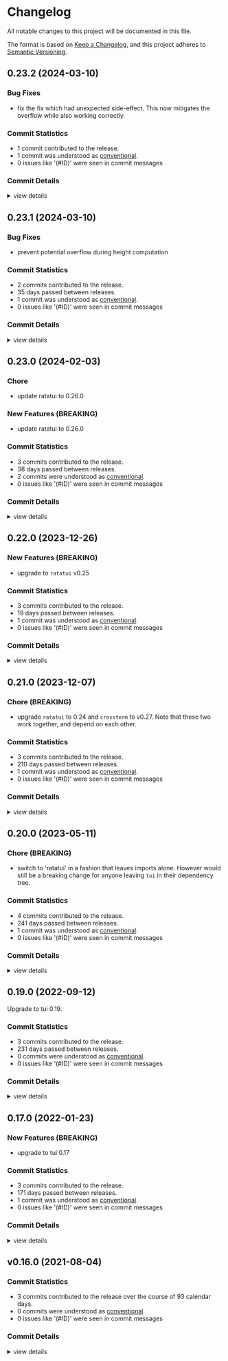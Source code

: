 # Changelog

All notable changes to this project will be documented in this file.

The format is based on [Keep a Changelog](https://keepachangelog.com/en/1.0.0/),
and this project adheres to [Semantic Versioning](https://semver.org/spec/v2.0.0.html).

## 0.23.2 (2024-03-10)

### Bug Fixes

 - <csr-id-71c758121751994f129642ae506a6e0c3aefc59a/> fix the fix which had unexpected side-effect.
   This now mitigates the overflow while also working correctly.

### Commit Statistics

<csr-read-only-do-not-edit/>

 - 1 commit contributed to the release.
 - 1 commit was understood as [conventional](https://www.conventionalcommits.org).
 - 0 issues like '(#ID)' were seen in commit messages

### Commit Details

<csr-read-only-do-not-edit/>

<details><summary>view details</summary>

 * **Uncategorized**
    - Fix the fix which had unexpected side-effect. ([`71c7581`](https://github.com/Byron/tui-crates/commit/71c758121751994f129642ae506a6e0c3aefc59a))
</details>

## 0.23.1 (2024-03-10)

### Bug Fixes

 - <csr-id-6d5e140a59a9f31d9f0c22885b10c85ff6ce845a/> prevent potential overflow during height computation

### Commit Statistics

<csr-read-only-do-not-edit/>

 - 2 commits contributed to the release.
 - 35 days passed between releases.
 - 1 commit was understood as [conventional](https://www.conventionalcommits.org).
 - 0 issues like '(#ID)' were seen in commit messages

### Commit Details

<csr-read-only-do-not-edit/>

<details><summary>view details</summary>

 * **Uncategorized**
    - Release tui-react v0.23.1 ([`57f7b9e`](https://github.com/Byron/tui-crates/commit/57f7b9e44ae94efceb198a7dc0487fc042d20036))
    - Prevent potential overflow during height computation ([`6d5e140`](https://github.com/Byron/tui-crates/commit/6d5e140a59a9f31d9f0c22885b10c85ff6ce845a))
</details>

## 0.23.0 (2024-02-03)

<csr-id-ca29ee1037ed9a153c3d346c231e0562ee948467/>

### Chore

 - <csr-id-ca29ee1037ed9a153c3d346c231e0562ee948467/> update ratatui to 0.26.0

### New Features (BREAKING)

 - <csr-id-943d49d47c04c4ddf36b6ade8652d234d2235961/> update ratatui to 0.26.0

### Commit Statistics

<csr-read-only-do-not-edit/>

 - 3 commits contributed to the release.
 - 38 days passed between releases.
 - 2 commits were understood as [conventional](https://www.conventionalcommits.org).
 - 0 issues like '(#ID)' were seen in commit messages

### Commit Details

<csr-read-only-do-not-edit/>

<details><summary>view details</summary>

 * **Uncategorized**
    - Release tui-react v0.23.0, safety bump crosstermion v0.14.0 ([`c85ae46`](https://github.com/Byron/tui-crates/commit/c85ae466b18d6a97ddb45a7e2dce632d25ef971b))
    - Update ratatui to 0.26.0 ([`943d49d`](https://github.com/Byron/tui-crates/commit/943d49d47c04c4ddf36b6ade8652d234d2235961))
    - Update ratatui to 0.26.0 ([`ca29ee1`](https://github.com/Byron/tui-crates/commit/ca29ee1037ed9a153c3d346c231e0562ee948467))
</details>

## 0.22.0 (2023-12-26)

### New Features (BREAKING)

 - <csr-id-7b49dd81a3f7c209279e90c1110de00dfd6a0701/> upgrade to `ratatui` v0.25

### Commit Statistics

<csr-read-only-do-not-edit/>

 - 3 commits contributed to the release.
 - 19 days passed between releases.
 - 1 commit was understood as [conventional](https://www.conventionalcommits.org).
 - 0 issues like '(#ID)' were seen in commit messages

### Commit Details

<csr-read-only-do-not-edit/>

<details><summary>view details</summary>

 * **Uncategorized**
    - Release tui-react v0.22.0, safety bump crosstermion v0.13.0 ([`b7283a5`](https://github.com/Byron/tui-crates/commit/b7283a511abadfdbbb6cfbb2832ee1d84c06815c))
    - Merge branch 'remove-termion' ([`c69813f`](https://github.com/Byron/tui-crates/commit/c69813f00e114313b206bceaa838e2fe0954f37b))
    - Upgrade to `ratatui` v0.25 ([`7b49dd8`](https://github.com/Byron/tui-crates/commit/7b49dd81a3f7c209279e90c1110de00dfd6a0701))
</details>

## 0.21.0 (2023-12-07)

<csr-id-a371272a96da49e8db82221eaf23d3aab38514d0/>

### Chore (BREAKING)

 - <csr-id-a371272a96da49e8db82221eaf23d3aab38514d0/> upgrade `ratatui` to 0.24 and `crossterm` to v0.27.
   Note that these two work together, and depend on each other.

### Commit Statistics

<csr-read-only-do-not-edit/>

 - 3 commits contributed to the release.
 - 210 days passed between releases.
 - 1 commit was understood as [conventional](https://www.conventionalcommits.org).
 - 0 issues like '(#ID)' were seen in commit messages

### Commit Details

<csr-read-only-do-not-edit/>

<details><summary>view details</summary>

 * **Uncategorized**
    - Release tui-react v0.21.0, crosstermion v0.12.0, safety bump crosstermion v0.12.0 ([`942f0b9`](https://github.com/Byron/tui-crates/commit/942f0b97a4b86b91e26530cca914906645f87ac4))
    - Merge branch 'upgrades' ([`c6265c8`](https://github.com/Byron/tui-crates/commit/c6265c8773829f54e4acb1106d56ef2239edcab7))
    - Upgrade `ratatui` to 0.24 and `crossterm` to v0.27. ([`a371272`](https://github.com/Byron/tui-crates/commit/a371272a96da49e8db82221eaf23d3aab38514d0))
</details>

## 0.20.0 (2023-05-11)

<csr-id-073005de8c9177248528a4cc9be58d6cee525394/>

### Chore (BREAKING)

 - <csr-id-073005de8c9177248528a4cc9be58d6cee525394/> switch to 'ratatui' in a fashion that leaves imports alone.
   However would still be a breaking change for anyone leaving `tui` in
   their dependency tree.

### Commit Statistics

<csr-read-only-do-not-edit/>

 - 4 commits contributed to the release.
 - 241 days passed between releases.
 - 1 commit was understood as [conventional](https://www.conventionalcommits.org).
 - 0 issues like '(#ID)' were seen in commit messages

### Commit Details

<csr-read-only-do-not-edit/>

<details><summary>view details</summary>

 * **Uncategorized**
    - Release tui-react v0.20.0, crosstermion v0.11.0, safety bump crosstermion v0.11.0 ([`6cc6346`](https://github.com/Byron/tui-crates/commit/6cc634618e1549fcece860b7b43f5d7ee5d1d259))
    - Merge branch 'ratatui-2' ([`948b539`](https://github.com/Byron/tui-crates/commit/948b5397c0b8317e857f79515165c04314b6838a))
    - Further updates to `crossterm` and `termion` ([`3157b3b`](https://github.com/Byron/tui-crates/commit/3157b3bf392b18f0f6be7e2c04d0b8782d76314e))
    - Switch to 'ratatui' in a fashion that leaves imports alone. ([`073005d`](https://github.com/Byron/tui-crates/commit/073005de8c9177248528a4cc9be58d6cee525394))
</details>

## 0.19.0 (2022-09-12)

Upgrade to tui 0.19.

### Commit Statistics

<csr-read-only-do-not-edit/>

 - 3 commits contributed to the release.
 - 231 days passed between releases.
 - 0 commits were understood as [conventional](https://www.conventionalcommits.org).
 - 0 issues like '(#ID)' were seen in commit messages

### Commit Details

<csr-read-only-do-not-edit/>

<details><summary>view details</summary>

 * **Uncategorized**
    - Release tui-react v0.19.0 ([`6296315`](https://github.com/Byron/tui-crates/commit/629631545c7137c4071df1d895dee6e547e4d149))
    - Prepare changelog prior to release ([`2539f6e`](https://github.com/Byron/tui-crates/commit/2539f6e1a28d038523e342810b94770e57021cd2))
    - Upgrade to tui 19 ([`1b2afad`](https://github.com/Byron/tui-crates/commit/1b2afadba7064febd0d2dffc68f82419f9a4510b))
</details>

## 0.17.0 (2022-01-23)

### New Features (BREAKING)

 - <csr-id-b5dd73380c316d1722cc70ec4220d6ea9a7bf141/> upgrade to tui 0.17

### Commit Statistics

<csr-read-only-do-not-edit/>

 - 3 commits contributed to the release.
 - 171 days passed between releases.
 - 1 commit was understood as [conventional](https://www.conventionalcommits.org).
 - 0 issues like '(#ID)' were seen in commit messages

### Commit Details

<csr-read-only-do-not-edit/>

<details><summary>view details</summary>

 * **Uncategorized**
    - Release tui-react v0.17.0 ([`4523678`](https://github.com/Byron/tui-crates/commit/4523678efbc9c876e46325682861c27ee5e7fb02))
    - Add changelog ([`221474b`](https://github.com/Byron/tui-crates/commit/221474b379a2c3c2f0c45dff5471659413bb9548))
    - Upgrade to tui 0.17 ([`b5dd733`](https://github.com/Byron/tui-crates/commit/b5dd73380c316d1722cc70ec4220d6ea9a7bf141))
</details>

## v0.16.0 (2021-08-04)

### Commit Statistics

<csr-read-only-do-not-edit/>

 - 3 commits contributed to the release over the course of 93 calendar days.
 - 0 commits were understood as [conventional](https://www.conventionalcommits.org).
 - 0 issues like '(#ID)' were seen in commit messages

### Commit Details

<csr-read-only-do-not-edit/>

<details><summary>view details</summary>

 * **Uncategorized**
    - Upgrade to tui 0.16 ([`907a5e5`](https://github.com/Byron/tui-crates/commit/907a5e591688732c3f88821daebc7ff8c010730b))
    - Changes repository paths in tui crates manifests ([`ac5c6e6`](https://github.com/Byron/tui-crates/commit/ac5c6e62c86189a72e2305d06da176821f88b180))
    - Add tui crates ([`ccb6a24`](https://github.com/Byron/tui-crates/commit/ccb6a24315a7d881e50b24e98d4720406bff16d5))
</details>

